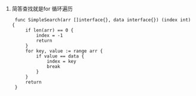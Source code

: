1. 简答查找就是for 循环遍历

        func SimpleSearch(arr []interface{}, data interface{}) (index int) {
            if len(arr) == 0 {
                index = -1
                return
            }
            for key, value := range arr {
                if value == data {
                    index = key
                    break
                }
            }
            return
        }